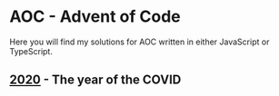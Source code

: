 # AOC - Advent of Code
Here you will find my solutions for AOC written in either JavaScript or TypeScript.

## [2020](./2020) - The year of the COVID